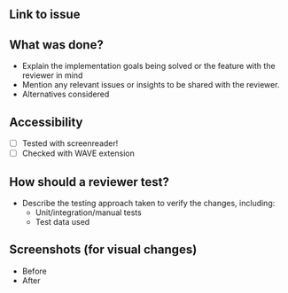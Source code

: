 ## Link to issue

## What was done?

- Explain the implementation goals being solved or the feature with the reviewer in mind
- Mention any relevant issues or insights to be shared with the reviewer.
- Alternatives considered

## Accessibility

- [ ] Tested with screenreader!
- [ ] Checked with WAVE extension

## How should a reviewer test?

- Describe the testing approach taken to verify the changes, including:
  - Unit/integration/manual tests
  - Test data used

## Screenshots (for visual changes)

- Before
- After
